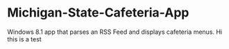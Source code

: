 # Michigan-State-Cafeteria-App
Windows 8.1 app that parses an RSS Feed and displays cafeteria menus.
Hi this is a test
